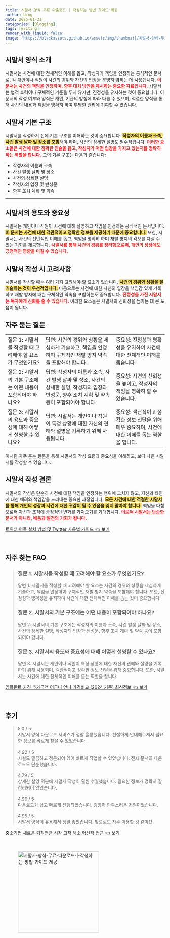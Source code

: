 ```yaml
---
title: 시말서 양식 무료 다운로드 | 작성하는 방법 가이드 제공
author: bing
date: 2025-01-31
categories: [Blogging]
tags: [writing]
render_with_liquid: false
image: 'https://blackassets.github.io/assets/img/thumbnail/시말서-양식-무료-다운로드-|-작성하는-방법-가이드-제공.webp'
---
```



<h2 id='시말서_양식_소개'>시말서 양식 소개</h2>

<p>시말서는 사건에 대한 전체적인 이해를 돕고, 작성자가 책임을 인정하는 공식적인 문서로, 각 개인이나 직원이 사건의 경위와 자신의 입장을 분명히 밝히는 데 사용됩니다. <b><span style="color: #ee2323;">이 문서는 사건의 책임을 인정하며, 향후 대처 방안을 제시하는 중요한 자료입니다.</span></b> 시말서는 법적 효력이나 구체적인 기준을 두지 않지만, 진정성을 유지하는 것이 중요합니다. 이 문서의 작성 여부와 양식은 개인, 기관의 방침에 따라 다를 수 있으며, 적절한 양식을 통해 사건의 내용과 책임을 명확히 하여 투명한 관리에 기여할 수 있습니다.</p>

<h2 id='시말서_기본_구조'>시말서 기본 구조</h2>

<p>시말서를 작성하기 전에 기본 구조를 이해하는 것이 중요합니다. <b><span style="background-color: #ffe066;">작성자의 이름과 소속, 사건 발생 날짜 및 장소를 포함</span></b>해야 하며, 사건의 상세한 설명도 필수적입니다. <b><span style="color: #ee2323;">이러한 요소들은 사건에 대한 정확한 진술을 돕고, 작성자가 어떤 입장을 가지고 있는지를 명확히 하는 역할을 합니다.</span></b> 그의 기본 구조는 다음과 같습니다:</p>

<ul>
    <li>작성자의 이름과 소속</li>
    <li>사건 발생 날짜 및 장소</li>
    <li>사건의 상세한 설명</li>
    <li>작성자의 입장 및 반성문</li>
    <li>향후 조치 계획 및 약속</li>
</ul>

<hr />

<h2 id='시말서의_용도와_중요성'>시말서의 용도와 중요성</h2>

<p>시말서는 개인이나 직원이 사건에 대해 설명하고 책임을 인정하는 공식적인 문서입니다. <b><span style="background-color: #ffe066;">이 문서는 사건에 대한 객관적이고 정확한 정보를 제공하기 때문에 중요합니다.</span></b> 또한, 시말서는 사건의 전반적인 이해를 돕고, 책임을 명확히 하며 재발 방지의 각오를 다질 수 있는 기회를 제공합니다. <b><span style="color: #ee2323;">시말서를 통해 사건의 경위를 정리함으로써, 개인의 성장에도 긍정적인 영향을 미칠 수 있습니다.</span></b></p>

<h2 id='시말서_작성시_고려사항'>시말서 작성 시 고려사항</h2>

<p>시말서를 작성할 때는 여러 가지 고려해야 할 요소가 있습니다. <b><span style="background-color: #ffe066;">사건의 경위와 상황을 잘 기술하는 것이 우선적입니다.</span></b> 다음으로는 사건에 대한 자신의 입장을 책임감 있게 기록하고 재발 방지에 대한 구체적인 약속을 포함하는도 중요합니다. <b><span style="color: #ee2323;">진정성을 가진 시말서는 독자에게 신뢰를 줄 수 있습니다.</span></b> 이러한 요소들은 시말서의 신뢰성을 높이는 데 큰 도움이 됩니다.</p>

<h2 id='자주_묻는_질문'>자주 묻는 질문</h2>

<table>
    <tr>
        <td>질문 1: 시말서를 작성할 때 고려해야 할 요소가 무엇인가요?</td>
        <td>답변: 사건의 경위와 상황을 세심하게 기술하고, 책임을 인정하며 구체적인 재발 방지 약속을 포함해야 합니다.</td>
        <td>중요성: 진정성과 명확성을 유지하여 사건에 대한 전체적인 이해를 돕습니다.</td>
    </tr>
    <tr>
        <td>질문 2: 시말서의 기본 구조에는 어떤 내용이 포함되어야 하나요?</td>
        <td>답변: 작성자의 이름과 소속, 사건 발생 날짜 및 장소, 사건의 상세한 설명, 작성자의 입장과 반성문, 향후 조치 계획 및 약속 등이 포함되어야 합니다.</td>
        <td>중요성: 사건의 신뢰성을 높이고, 작성자의 책임을 명확히 할 수 있습니다.</td>
    </tr>
    <tr>
        <td>질문 3: 시말서의 용도와 중요성에 대해 어떻게 설명할 수 있나요?</td>
        <td>답변: 시말서는 개인이나 직원이 특정 상황에 대한 자신의 견해와 설명을 기록하기 위해 사용됩니다.</td>
        <td>중요성: 객관적이고 정확한 정보 전달을 위해 매우 중요하며, 사건에 대한 이해를 돕는 역할을 합니다.</td>
    </tr>
</table>

<p>이처럼 자주 묻는 질문을 통해 시말서의 작성 요령과 중요성을 이해하고, 보다 나은 시말서를 작성할 수 있습니다.</p>

<h2 id='시말서_작성_결론'>시말서 작성 결론</h2>

<p>시말서의 작성은 단순히 사건에 대한 책임을 인정하는 행위에 그치지 않고, 자신과 타인에 대한 배려와 책임감을 드러내는 중요한 과정입니다. <b><span style="background-color: #ffe066;">모든 사건에 대한 적절한 시말서를 통해 개인의 성장과 사건에 대한 귀감이 될 수 있음을 잊지 말아야 합니다.</span></b> 책임을 다함으로써 자신과 조직에 긍정적인 변화를 가져오기를 기대합니다. <b><span style="color: #ee2323;">이로써 시말서는 단순한 문서가 아니라, 배움과 발전의 기회가 됩니다.</span></b></p>


<p><a class="click-button" title="트위터 어플 설치 방법 및 Twitter 사용법 가이드" href="https://blackassets.github.io/posts/%ED%8A%B8%EC%9C%84%ED%84%B0-%EC%96%B4%ED%94%8C-%EC%84%A4%EC%B9%98-%EB%B0%A9%EB%B2%95-%EB%B0%8F-Twitter-%EC%82%AC%EC%9A%A9%EB%B2%95-%EA%B0%80%EC%9D%B4%EB%93%9C/" rel="dofollow">트위터 어플 설치 방법 및 Twitter 사용법 가이드 👈 보기</a></p><br>
<h2 id='자주_찾는_FAQ'>자주 찾는 FAQ</h2>
<div itemscope="" itemtype="https://schema.org/FAQPage">
<blockquote>
<div itemscope="" itemprop="mainEntity" itemtype="https://schema.org/Question">
<h3 itemprop="name">질문 1. 시말서를 작성할 때 고려해야 할 요소가 무엇인가요?</h3>
<div itemscope="" itemprop="acceptedAnswer" itemtype="https://schema.org/Answer">
<span itemprop="text">
<p>답변 1. 시말서를 작성할 때 고려해야 할 요소는 사건의 경위와 상황을 세심하게 기술하고, 책임을 인정하며 구체적인 재발 방지 약속을 포함해야 합니다. 또한, 진정성과 명확성을 유지하여 사건에 대한 전체적인 이해를 돕는 것이 중요합니다.</p>
</span>
</div>
</div>
<div itemscope="" itemprop="mainEntity" itemtype="https://schema.org/Question">
<h3 itemprop="name">질문 2. 시말서의 기본 구조에는 어떤 내용이 포함되어야 하나요?</h3>
<div itemscope="" itemprop="acceptedAnswer" itemtype="https://schema.org/Answer">
<span itemprop="text">
<p>답변 2. 시말서의 기본 구조에는 작성자의 이름과 소속, 사건 발생 날짜 및 장소, 사건의 상세한 설명, 작성자의 입장과 반성문, 향후 조치 계획 및 약속 등이 포함되어야 합니다.</p>
</span>
</div>
</div>
<div itemscope="" itemprop="mainEntity" itemtype="https://schema.org/Question">
<h3 itemprop="name">질문 3. 시말서의 용도와 중요성에 대해 어떻게 설명할 수 있나요?</h3>
<div itemscope="" itemprop="acceptedAnswer" itemtype="https://schema.org/Answer">
<span itemprop="text">
<p>답변 3. 시말서는 개인이나 직원이 특정 상황에 대한 자신의 견해와 설명을 기록하기 위해 사용되며, 객관적이고 정확한 정보 전달을 위해 중요합니다. 또한, 시말서는 사건에 대한 전체적인 이해를 돕는 역할을 합니다.</p>
</span>
</div>
</div>
</blockquote>
</div>
<p><a class="click-button" title="임플란트 가격 추가금액 어금니 앞니 가격비교 (2024 기준) 최신정보" href="https://blackassets.github.io/posts/%EC%9E%84%ED%94%8C%EB%9E%80%ED%8A%B8-%EA%B0%80%EA%B2%A9-%EC%B6%94%EA%B0%80%EA%B8%88%EC%95%A1-%EC%96%B4%EA%B8%88%EB%8B%88-%EC%95%9E%EB%8B%88-%EA%B0%80%EA%B2%A9%EB%B9%84%EA%B5%90-(2024-%EA%B8%B0%EC%A4%80)-%EC%B5%9C%EC%8B%A0%EC%A0%95%EB%B3%B4/" rel="dofollow">임플란트 가격 추가금액 어금니 앞니 가격비교 (2024 기준) 최신정보 👈 보기</a></p><br>
<h2 id='후기'>후기</h2>
<div itemscope itemtype="https://schema.org/Product">
  <blockquote>
  <div itemprop="review" itemscope itemtype="https://schema.org/Review">
      <div itemprop="reviewRating" itemscope itemtype="https://schema.org/Rating"> <span itemprop="ratingValue">5.0</span> / <span itemprop="bestRating">5</span> </div>
      <span itemprop="reviewBody">시말서 양식 다운로드 서비스가 정말 훌륭했습니다. 친절하게 안내해주셔서 필요한 정보를 빠르게 찾을 수 있었습니다.</span>
  </div>
  <br>
  <div itemprop="review" itemscope itemtype="https://schema.org/Review">
      <div itemprop="reviewRating" itemscope itemtype="https://schema.org/Rating"> <span itemprop="ratingValue">4.92</span> / <span itemprop="bestRating">5</span> </div>
      <span itemprop="reviewBody">시설도 깔끔하고 정돈되어 있어 빠르게 작업할 수 있었습니다. 전자 문서의 다운로드도 단순했습니다.</span>
  </div>
  <br>
  <div itemprop="review" itemscope itemtype="https://schema.org/Review">
      <div itemprop="reviewRating" itemscope itemtype="https://schema.org/Rating"> <span itemprop="ratingValue">4.79</span> / <span itemprop="bestRating">5</span> </div>
      <span itemprop="reviewBody">상세한 설명 덕분에 시말서 작성이 훨씬 수월했습니다. 필요한 정보가 명확히 잘 정리되어 있었습니다.</span>
  </div>
  <br>
  <div itemprop="review" itemscope itemtype="https://schema.org/Review">
      <div itemprop="reviewRating" itemscope itemtype="https://schema.org/Rating"> <span itemprop="ratingValue">4.96</span> / <span itemprop="bestRating">5</span> </div>
      <span itemprop="reviewBody">다운로드가 쉽고 빠르게 진행되었습니다. 굉장히 만족스러운 경험이었습니다.</span>
  </div>
  <br>
  <div itemprop="review" itemscope itemtype="https://schema.org/Review">
      <div itemprop="reviewRating" itemscope itemtype="https://schema.org/Rating"> <span itemprop="ratingValue">4.95</span> / <span itemprop="bestRating">5</span> </div>
      <span itemprop="reviewBody">시말서 양식이 유용해서 정말 좋았습니다. 앞으로도 자주 이용할 것 같아요.</span>
  </div>
  </blockquote>
</div>
<p><a class="click-button" title="중소기업 새로운 퇴직연금 시장 고착 해소 혁신적 접근" href="https://blackassets.github.io/posts/%EC%A4%91%EC%86%8C%EA%B8%B0%EC%97%85-%EC%83%88%EB%A1%9C%EC%9A%B4-%ED%87%B4%EC%A7%81%EC%97%B0%EA%B8%88-%EC%8B%9C%EC%9E%A5-%EA%B3%A0%EC%B0%A9-%ED%95%B4%EC%86%8C-%ED%98%81%EC%8B%A0%EC%A0%81-%EC%A0%91%EA%B7%BC/" rel="dofollow">중소기업 새로운 퇴직연금 시장 고착 해소 혁신적 접근 👈 보기</a></p><br>
<figure class="image"><img src="https://blackassets.github.io/assets/img/thumbnail/시말서-양식-무료-다운로드-|-작성하는-방법-가이드-제공.webp" alt="시말서-양식-무료-다운로드-|-작성하는-방법-가이드-제공" width="256" height="256"></figure>